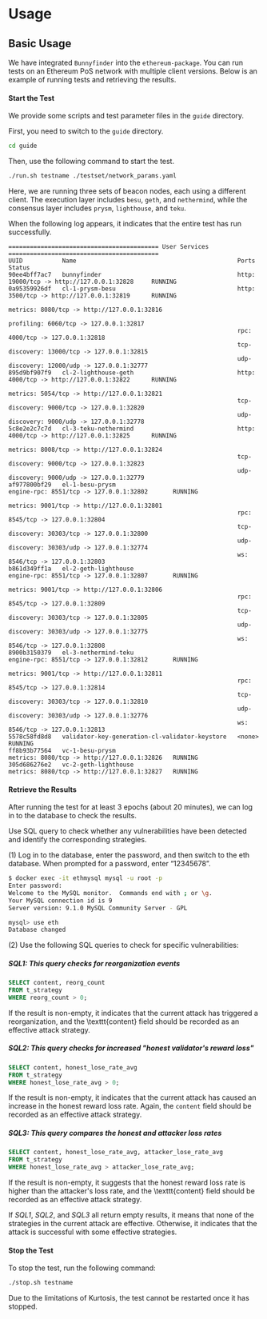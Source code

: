 
# Usage
## Basic Usage
We have integrated `Bunnyfinder` into the `ethereum-package`.
You can run tests on an Ethereum PoS network with multiple client versions. Below is an example of running tests and retrieving the results.
#### Start the Test
We provide some scripts and test parameter files in the `guide` directory.

First, you need to switch to the `guide` directory.
```bash
cd guide
```
Then, use the following command to start the test.
```bash
./run.sh testname ./testset/network_params.yaml
```
Here, we are running three sets of beacon nodes, each using a different client. The execution layer includes `besu`, `geth`, and `nethermind`, while the consensus layer includes `prysm`, `lighthouse`, and `teku`.

When the following log appears, it indicates that the entire test has run successfully.
```text
========================================== User Services ==========================================
UUID           Name                                             Ports                                         Status
90ee4bff7ac7   bunnyfinder                                      http: 19000/tcp -> http://127.0.0.1:32828     RUNNING
0a95359926df   cl-1-prysm-besu                                  http: 3500/tcp -> http://127.0.0.1:32819      RUNNING
                                                                metrics: 8080/tcp -> http://127.0.0.1:32816   
                                                                profiling: 6060/tcp -> 127.0.0.1:32817        
                                                                rpc: 4000/tcp -> 127.0.0.1:32818              
                                                                tcp-discovery: 13000/tcp -> 127.0.0.1:32815   
                                                                udp-discovery: 12000/udp -> 127.0.0.1:32777   
895d9bf907f9   cl-2-lighthouse-geth                             http: 4000/tcp -> http://127.0.0.1:32822      RUNNING
                                                                metrics: 5054/tcp -> http://127.0.0.1:32821   
                                                                tcp-discovery: 9000/tcp -> 127.0.0.1:32820    
                                                                udp-discovery: 9000/udp -> 127.0.0.1:32778    
5c8e2e2c7c7d   cl-3-teku-nethermind                             http: 4000/tcp -> http://127.0.0.1:32825      RUNNING
                                                                metrics: 8008/tcp -> http://127.0.0.1:32824   
                                                                tcp-discovery: 9000/tcp -> 127.0.0.1:32823    
                                                                udp-discovery: 9000/udp -> 127.0.0.1:32779    
af977800bf29   el-1-besu-prysm                                  engine-rpc: 8551/tcp -> 127.0.0.1:32802       RUNNING
                                                                metrics: 9001/tcp -> http://127.0.0.1:32801   
                                                                rpc: 8545/tcp -> 127.0.0.1:32804              
                                                                tcp-discovery: 30303/tcp -> 127.0.0.1:32800   
                                                                udp-discovery: 30303/udp -> 127.0.0.1:32774   
                                                                ws: 8546/tcp -> 127.0.0.1:32803               
b861d349ff1a   el-2-geth-lighthouse                             engine-rpc: 8551/tcp -> 127.0.0.1:32807       RUNNING
                                                                metrics: 9001/tcp -> http://127.0.0.1:32806   
                                                                rpc: 8545/tcp -> 127.0.0.1:32809              
                                                                tcp-discovery: 30303/tcp -> 127.0.0.1:32805   
                                                                udp-discovery: 30303/udp -> 127.0.0.1:32775   
                                                                ws: 8546/tcp -> 127.0.0.1:32808               
8900b3150379   el-3-nethermind-teku                             engine-rpc: 8551/tcp -> 127.0.0.1:32812       RUNNING
                                                                metrics: 9001/tcp -> http://127.0.0.1:32811   
                                                                rpc: 8545/tcp -> 127.0.0.1:32814              
                                                                tcp-discovery: 30303/tcp -> 127.0.0.1:32810   
                                                                udp-discovery: 30303/udp -> 127.0.0.1:32776   
                                                                ws: 8546/tcp -> 127.0.0.1:32813               
5578c58fd8d8   validator-key-generation-cl-validator-keystore   <none>                                        RUNNING
ff8b93b77564   vc-1-besu-prysm                                  metrics: 8080/tcp -> http://127.0.0.1:32826   RUNNING
305d686276e2   vc-2-geth-lighthouse                             metrics: 8080/tcp -> http://127.0.0.1:32827   RUNNING
```
#### Retrieve the Results
After running the test for at least 3 epochs (about 20 minutes), we can log in to the database to check the results.

Use SQL query to check whether any vulnerabilities have been detected and identify the corresponding strategies.

(1) Log in to the database, enter the password, and then switch to the eth database. When
prompted for a password, enter “12345678”.
```bash
$ docker exec -it ethmysql mysql -u root -p
Enter password: 
Welcome to the MySQL monitor.  Commands end with ; or \g.
Your MySQL connection id is 9
Server version: 9.1.0 MySQL Community Server - GPL

mysql> use eth
Database changed
```
(2) Use the following SQL queries to check for specific vulnerabilities:

##### SQL1: This query checks for reorganization events
```sql
SELECT content, reorg_count 
FROM t_strategy 
WHERE reorg_count > 0;
```
If the result is non-empty, it indicates that the current attack has triggered a reorganization, and the \texttt{content} field should be recorded as an effective attack strategy.

##### SQL2: This query checks for increased "honest validator's reward loss"
```sql
SELECT content, honest_lose_rate_avg 
FROM t_strategy 
WHERE honest_lose_rate_avg > 0;
```
If the result is non-empty, it indicates that the current attack has caused an increase in the honest reward loss rate. Again, the `content` field should be recorded as an effective attack strategy.

##### SQL3: This query compares the honest and attacker loss rates
```sql
SELECT content, honest_lose_rate_avg, attacker_lose_rate_avg 
FROM t_strategy 
WHERE honest_lose_rate_avg > attacker_lose_rate_avg;
```
If the result is non-empty, it suggests that the honest reward loss rate is higher than the attacker's loss rate, and the \texttt{content} field should be recorded as an effective attack strategy.

If *SQL1*, *SQL2*, and *SQL3* all return empty results, it means that none of the strategies in the current attack are effective.
Otherwise, it indicates that the attack is successful with some effective strategies.


#### Stop the Test
To stop the test, run the following command:
```bash
./stop.sh testname
```
Due to the limitations of Kurtosis, the test cannot be restarted once it has stopped.


